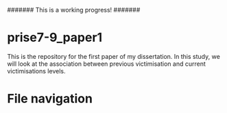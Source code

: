 ####### This is a working progress! #######

# prise7-9_paper1
This is the repository for the first paper of my dissertation. In this study, we will look at the association between previous victimisation and current victimisations levels.



# File navigation
